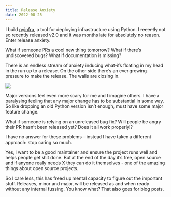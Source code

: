 ```yaml
---
title: Release Anxiety
date: 2022-08-25
---
```


I build [pyinfra](https://github.com/Fizzadar/pyinfra#readme), a tool for deploying infrastructure using Python. I ~~recently~~ not so recently released v2.0 and it was months late for absolutely no reason. Enter release anxiety.

What if someone PRs a cool new thing tomorrow? What if there’s undiscovered bugs? What if documentation is missing? 

There is an endless stream of anxiety inducing what-ifs floating in my head in the run up to a release. On the other side there’s an ever growing pressure to make the release. The walls are closing in.

<div class="images">
    <img src="/img/posts/a-new-hope-trash-compactor.gif" />
</div>

Major versions feel even more scary for me and I imagine others. I have a paralysing feeling that any major change has to be substantial in some way. So like dropping an old Python version isn’t enough, must have some major feature change.

What if someone is relying on an unreleased bug fix? Will people be angry their PR hasn’t been released yet? Does it all work properly!?

I have no answer for these problems - instead I have taken a different approach: stop caring so much.

Yes, I want to be a good maintainer and ensure the project runs well and helps people get shit done. But at the end of the day it’s free, open source and if anyone really needs X they can do it themselves - one of the amazing things about open source projects.

So I care less, this has freed up mental capacity to figure out the important stuff. Releases, minor and major, will be released as and when ready without any internal fussing. You know what? That also goes for blog posts.
